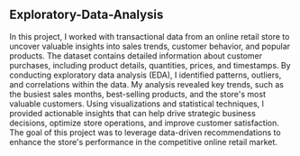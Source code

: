 ## Exploratory-Data-Analysis
In this project, I worked with transactional data from an online retail store to uncover valuable insights into sales trends, customer behavior, and popular products. 
The dataset contains detailed information about customer purchases, including product details, quantities, prices, and timestamps.
By conducting exploratory data analysis (EDA), I identified patterns, outliers, and correlations within the data.
My analysis revealed key trends, such as the busiest sales months, best-selling products, and the store's most valuable customers. 
Using visualizations and statistical techniques, I provided actionable insights that can help drive strategic business decisions, optimize store operations, and improve customer satisfaction.
The goal of this project was to leverage data-driven recommendations to enhance the store's performance in the competitive online retail market.
